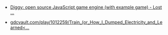 
- [Diggy: open source JavaScript game engine (with example game) - Lost ...](/2010/07/diggy-open-source-javascript-game-engine-with-example-game-lost/)

- [gdcvault.com/play/1012259/Train_(or_How_I_Dumped_Electricity_and_Learned&lt;...](/2010/05/gdcvault-com-play-1012259-train-or-how-i-dumped-electricity-and-learned/)
